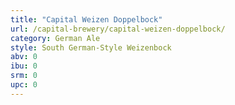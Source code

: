 ```yaml
---
title: "Capital Weizen Doppelbock"
url: /capital-brewery/capital-weizen-doppelbock/
category: German Ale
style: South German-Style Weizenbock
abv: 0
ibu: 0
srm: 0
upc: 0
---
```


